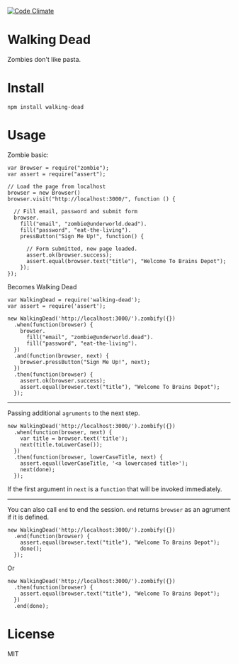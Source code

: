 [![Code Climate](https://codeclimate.com/github/nowk/walking-dead.js.png)](https://codeclimate.com/github/nowk/walking-dead.js)

# Walking Dead

Zombies don't like pasta.

# Install

    npm install walking-dead

# Usage

Zombie basic:

    var Browser = require("zombie");
    var assert = require("assert");

    // Load the page from localhost
    browser = new Browser()
    browser.visit("http://localhost:3000/", function () {

      // Fill email, password and submit form
      browser.
        fill("email", "zombie@underworld.dead").
        fill("password", "eat-the-living").
        pressButton("Sign Me Up!", function() {

          // Form submitted, new page loaded.
          assert.ok(browser.success);
          assert.equal(browser.text("title"), "Welcome To Brains Depot");
        });
    });

Becomes Walking Dead

    var WalkingDead = require('walking-dead');
    var assert = require('assert');

    new WalkingDead('http://localhost:3000/').zombify({})
      .when(function(browser) {
        browser.
          fill("email", "zombie@underworld.dead").
          fill("password", "eat-the-living").
      })
      .and(function(browser, next) {
        browser.pressButton("Sign Me Up!", next);
      })
      .then(function(browser) {
        assert.ok(browser.success);
        assert.equal(browser.text("title"), "Welcome To Brains Depot");
      });

---

Passing additional `agruments` to the next step.

    new WalkingDead('http://localhost:3000/').zombify({})
      .when(function(browser, next) {
        var title = browser.text('title');
        next(title.toLowerCase());
      })
      .then(function(browser, lowerCaseTitle, next) {
        assert.equal(lowerCaseTitle, '<a lowercased title>');
        next(done);
      });

If the first argument in `next` is a `function` that will be invoked immediately.

---

You can also call `end` to end the session. `end` returns `browser` as an agrument if it is defined.

    new WalkingDead('http://localhost:3000/').zombify({})
      .end(function(browser) {
        assert.equal(browser.text("title"), "Welcome To Brains Depot");
        done();
      });

Or

    new WalkingDead('http://localhost:3000/').zombify({})
      .then(function(browser) {
        assert.equal(browser.text("title"), "Welcome To Brains Depot");
      })
      .end(done);


# License

MIT

